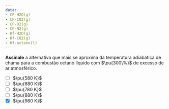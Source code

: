 ```yaml
---
data:
- CP-H2O(g)
- CP-CO2(g)
- CP-O2(g)
- CP-N2(g)
- Hf-H2O(g)
- Hf-CO2(g)
- Hf-octano(l)
---
```

**Assinale** a alternativa que mais se aproxima da temperatura adiabática de chama para a combustão octano líquido com $\pu{300\%}$ de excesso de ar atmosférico.

- [ ] $\pu{580 K}$
- [ ] $\pu{680 K}$
- [ ] $\pu{780 K}$
- [ ] $\pu{880 K}$
- [x] $\pu{980 K}$
